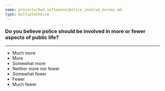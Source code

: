 ```yaml
---
name: projects/bad_influence/police_involve_survey.md
type: multipleChoice
---
```


### Do you believe police should be involved in more or fewer aspects of public life?

---

- Much more
- More
- Somewhat more
- Neither more nor fewer
- Somewhat fewer
- Fewer
- Much fewer
